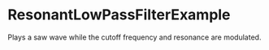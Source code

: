 # ResonantLowPassFilterExample
Plays a saw wave while the cutoff frequency and resonance are modulated.
